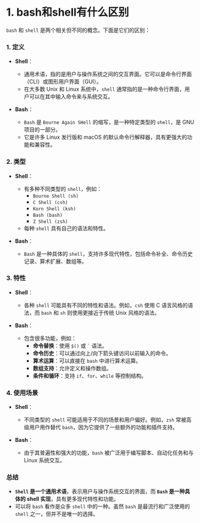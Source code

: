 # 1. bash和shell有什么区别

`bash` 和 `shell` 是两个相关但不同的概念。下面是它们的区别：

### 1. 定义

- **Shell**：
  - 通用术语，指的是用户与操作系统之间的交互界面。它可以是命令行界面（CLI）或图形用户界面（GUI）。
  - 在大多数 Unix 和 Linux 系统中，`shell` 通常指的是一种命令行界面，用户可以在其中输入命令来与系统交互。

- **Bash**：
  - `Bash` 是 `Bourne Again SHell` 的缩写，是一种特定类型的 `shell`，是 GNU 项目的一部分。
  - 它是许多 Linux 发行版和 macOS 的默认命令行解释器，具有更强大的功能和兼容性。

### 2. 类型

- **Shell**：
  - 有多种不同类型的 `shell`，例如：
    - `Bourne Shell (sh)`
    - `C Shell (csh)`
    - `Korn Shell (ksh)`
    - `Bash (bash)`
    - `Z Shell (zsh)`
  - 每种 `shell` 具有自己的语法和特性。

- **Bash**：
  - `Bash` 是一种具体的 `shell`，支持许多现代特性，包括命令补全、命令历史记录、算术扩展、数组等。

### 3. 特性

- **Shell**：
  - 各种 `shell` 可能具有不同的特性和语法。例如，`csh` 使用 C 语言风格的语法，而 `bash` 和 `sh` 则使用更接近于传统 Unix 风格的语法。

- **Bash**：
  - 包含很多功能，例如：
    - **命令替换**：使用 `$()` 或 `` ` `` 语法。
    - **命令历史**：可以通过向上/向下箭头键访问以前输入的命令。
    - **算术运算**：可以直接在 `bash` 中进行算术运算。
    - **数组支持**：允许定义和操作数组。
    - **条件和循环**：支持 `if`、`for`、`while` 等控制结构。

### 4. 使用场景

- **Shell**：
  - 不同类型的 `shell` 可能适用于不同的场景和用户偏好。例如，`zsh` 常被高级用户用作替代 `bash`，因为它提供了一些额外的功能和插件支持。

- **Bash**：
  - 由于其普遍性和强大的功能，`bash` 被广泛用于编写脚本、自动化任务和与 Linux 系统交互。

### 总结

- **`Shell` 是一个通用术语**，表示用户与操作系统交互的界面，而 **`Bash` 是一种具体的 shell 实现**，具有更多现代特性和功能。
- 可以将 `bash` 看作是众多 `shell` 中的一种。虽然 `bash` 是最流行和广泛使用的 `shell` 之一，但并不是唯一的选择。